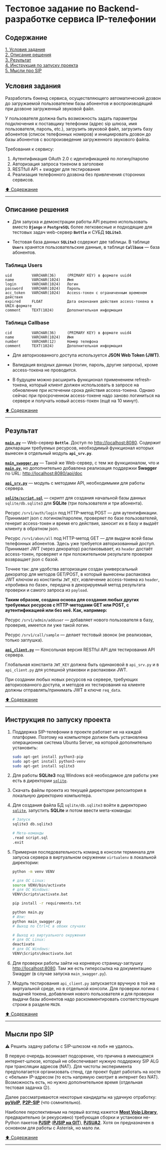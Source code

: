 # Тестовое задание по Backend-разработке сервиса IP-телефонии #

## Содержание ##

[1. Условия задания](#условия-задания)    
[2. Описание решения](#описание-решения)    
[3. Результат](#результат)    
[4. Инструкция по запуску проекта](#инструкция-по-запуску-проекта)    
[5. Мысли про SIP](#мысли-про-sip)    

## Условия задания ##

Разработать бэкенд сервиса, осуществляющего автоматический дозвон до загружаемой
пользователем базы абонентов и воспроизводящий при дозвоне загруженный звуковой
файл.

У пользователя должна быть возможность задать параметры подключения к поставщику
телефонии (адрес sip шлюза, имя пользователя, пароль, etc.), загрузить звуковой
файл, загрузить базу абонентов (список телефонных номеров) и инициировать дозвон
до базы абонентов с воспроизведение загруженного звукового файла.

Требования к сервису:

1. Аутентификация OAuth 2.0 с идентификацией по логину/паролю
2. Авторизация запроса токеном в заголовке
3. RESTfull API + swagger для тестирования
4. Реализация телефонного дозвона без привлечения сторонних сервисов.

[:arrow_up: Содержание](#содержание)

----

## Описание решения ##

- Для запуска и демонстрации работы API решено использовать вместо **`Django`**
и **`PostgreSQL`** более легковесные и подходящие для тестовых задач web-сервер
**`Bottle`** и СУБД **`SQLite3`**.

- Тестовая база данных **`SQLite3`** содержит две таблицы. В таблице **`Users`**
хранятся пользовательские данные, в таблице **`Callbase`**&nbsp;&mdash; база
абонентов.

### Таблица Users ###

    uid         VARCHAR(36)     (PRIMARY KEY) в формате uuid4
    name        VARCHAR(1024)   Имя
    login       VARCHAR(1024)   Логин
    password    VARCHAR(1024)   Пароль
    acc_token   VARCHAR(1024)   Access-токен с ограниченным временем действия
    expired     FLOAT           Дата окончания действия access-токена в UNIX-формате
    comment     TEXT(1024)      Дополнительная информация

### Таблица Callbase ###

    cid         VARCHAR(36)     (PRIMARY KEY) в формате uuid4
    name        VARCHAR(1024)   Имя
    number      VARCHAR(12)     Номер телефона
    comment     TEXT(1024)      Дополнительная информация

- Для авторизованного доступа используется **JSON Web Token (JWT)**.

- Валидация входных данных (логин, пароль, другие запросы), кроме access-токена
не проводится.

- В будущем можно расширить функционал применением refresh-токена, который
клиент должен использовать в запросе на обновление при истечении срока действия
access-токена. Однако сейчас при просроченном access-токене надо заново
логиниться на сервере и получать новый access-токен (ещё на 10&nbsp;минут).

[:arrow_up: Содержание](#содержание)

----

## Результат ##

[**`main.py`**](main.py)&nbsp;&mdash; Web-сервер **`Bottle`**. Доступ по
[http://localhost:8080](http://localhost:8080). Содержит декларации требуемых
ресурсов, необходимый функционал которых вынесен в отдельный модуль
**`api_srv.py`**.

[**`main_swagger.py`**](main_swagger.py)&nbsp;&mdash; Такой же Web-сервер, с тем
же функционалом, что и [**`main.py`**](main.py), но дополнительно добавлена
реализация поддержки **Swagger** по URL:
[http://localhost:8080/api/doc](http://localhost:8080/api/doc)

[**`api_srv.py`**](api_srv.py)&nbsp;&mdash; модуль с методами API, необходимыми
для работы сервера.

[**`sqlite/script.sql`**](sqlite/script.sql)&nbsp;&mdash; скрипт для создания
начальной базы данных `sqlite/db.sqlite3` для **SQLite** (три пользователя и три
абонента).

Ресурс `/srv1/auth/login` под HTTP-метод POST&nbsp;&mdash; для аутентификации.
Принимает json с логином/паролем, проверяет по базе пользователей, генерит
access-токен и время его действия, заносит их в базу и выдаёт клиенту в обратном
json.

Ресурс `/srv1/abon/all` под HTTP-метод GET&nbsp;&mdash; для выдачи всей базы
телефонных абонентов. Здесь уже требуется авторизованный доступ. Принимает JWT
(через декоратор) распаковывает, из `header` достаёт access-токен, проверяет и
при положительном результате проверки возвращает json с базой.

Точнее так: для удобства авторизации создан универсальный декоратор для методов
GET/POST, в который вынесены распаковка JWT ключом из константы `JWT_KEY`,
извлечение access-токена из `header`, &laquo;пробивка по базе&raquo;, передача в
декорируемый метод результата проверки и самого запроса из `payload`.

**Таким образом, создана основа для создания любых других требуемых ресурсов с
HTTP-методами GET или POST, с аутентификацией или без неё. Как, например:**

Ресурс `/srv1/admin/adduser`&nbsp;&mdash; добавляет нового пользователя в базу,
проверив, имеется ли уже такой логин.

Ресурс `/srv1/call/sample`&nbsp;&mdash; делает тестовый звонок (не реализован,
только заглушка).

[**`api_client.py`**](api_client.py)&nbsp;&mdash; Консольная версия RESTful API
для тестирования API сервера.

Глобальная константа `JWT_KEY` должна быть одинаковой в `api_srv.py` и в
`api_client.py` для успешной упаковки и распаковки JWT.

При создании любых новых ресурсов на сервере, требующих авторизованного доступа,
и методов их тестирования на клиенте должны отправлять/принимать JWT в ключе
`req_data`.

[:arrow_up: Содержание](#содержание)

----

## Инструкция по запуску проекта ##

1. Поддержка SIP-телефонии в проекте работает не на каждой платформе. Поэтому на
компьютере должен быть установлена операционная система Ubuntu Server, на
которой дополнительно установить:

    ```bash
    sudo apt-get install python3-pip
    sudo apt-get install python3-venv
    sudo apt-get install sqlite3
    ```

2. Для работы **SQLite3** под Windows всё необходимое для работы уже есть в
директории [`sqlite`](sqlite).
3. Скачать файлы проекта из текущей директории репозитория в локальную
директорию компьютера.
4. Для создания файла БД `sqlite/db.sqlite3` войти в директорию
[`sqlite`](sqlite), запустить **SQLite** и потом ввести мета-команды:

    ```bash
    # Запуск
    sqlite3 db.sqlite3

    # Мета-команды
    .read script.sql
    .exit
    ```

5. Примерная последовательность команд в консоли терминала для запуска сервера
в виртуальном окружении `virtualenv` в локальной директории:

    ```bash
    python -m venv VENV

    # для ОС Linux:
    source VENV/bin/activate
    # для ОС Windows:
    VENV\Scripts\activate.bat

    pip install -r requirements.txt

    python main.py
    # Или:
    python main_swagger.py
    # Выход по Ctrl+C в обоих случаях

    # Выход из виртуального окружения
    # для ОС Linux:
    deactivate
    # для ОС Windows:
    VENV\Scripts\deactivate.bat
    ```

6. Для проверки работы зайти на корневую страницу-заглушку
[http://localhost:8080](http://localhost:8080). Там же есть гиперссылка на
документацию Swagger (в случае запуска `main_swagger.py`).

7. Модуль тестирования `api_client.py` запускается вручную в той же виртуальной
среде, но в отдельной консоли. Для проверки логина с выдачей токена, добавления
нового пользователя и для проверки выдачи базы абонентов надо раскомментировать
соответствующие строки в разделе `MAIN`.

[:arrow_up: Содержание](#содержание)

----

## Мысли про SIP ##

:warning: Решить задачу работы с SIP-шлюзом &laquo;в лоб&raquo; не удалось.

В первую очередь возникает подозрение, что причина в имеющемся интернет-шлюзе,
который не обеспечивает нужную поддержку SIP ALG при трансляции адресов (NAT).
Для чистоты эксперимента предполагается организовать стенд, где проект будет
работать на хосте с &laquo;белым&raquo; IP-адресом (то есть напрямую смотрит в
интернет без NAT). Возможность есть, но нужно дополнительное время (отдельная
тестовая задачка :wink:).

Далее рассматриваются некоторые кандидаты на удачную отработку:
[**pyVoIP**](https://pyvoip.readthedocs.io/en/v1.6.5/#),
[**P2P-SIP**](https://github.com/theintencity/p2p-sip) (что сомнительно).

Наиболее перспективным на первый взгляд кажется
[**Most Voip Library**](https://most-voip.readthedocs.io/en/latest/index.html),
предварительно (и рекурсивно) требующая сборки и установки не-Python пакетов
[**PJSIP**](https://docs.pjsip.org/en/latest/index.html)
([**PJSIP на GIT**](https://github.com/pjsip/pjproject)),
[**PJSUA2**](https://docs.pjsip.org/en/latest/pjsua2/intro.html). Хотя он
предназначен в основном для работы с Asterisk, но мало ли.


[:arrow_up: Содержание](#содержание)

----
